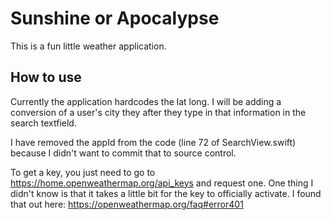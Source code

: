# Sunshine or Apocalypse
This is a fun little weather application.

## How to use
Currently the application hardcodes the lat long. I will be adding a conversion of a user's city they after they type in that information in the search textfield.

I have removed the appId from the code (line 72 of SearchView.swift) because I didn't want to commit that to source control.

To get a key, you just need to go to https://home.openweathermap.org/api_keys and request one. One thing I didn't know is that it takes a little bit for the key to officially activate. I found that out here: https://openweathermap.org/faq#error401
